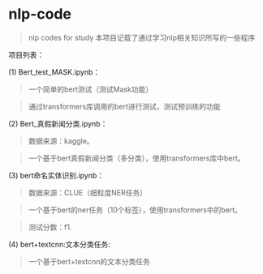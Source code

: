 # nlp-code
> nlp codes for study
本项目记载了通过学习nlp相关知识所写的一些程序



项目列表：

(1) Bert_test_MASK.ipynb：

> 一个简单的bert测试（测试Mask功能）

> 通过transformers库调用的bert进行测试，测试预训练的功能



(2) Bert_真假新闻分类.ipynb：

> 数据来源：kaggle。

> 一个基于bert真假新闻分类（多分类），使用transformers库中bert。


(3) bert命名实体识别.ipynb：

> 数据来源：CLUE（细粒度NER任务）

> 一个基于bert的ner任务（10个标签），使用transformers中的bert。

> 测试分数：f1.


(4) bert+textcnn:文本分类任务:

> 一个基于bert+textcnn的文本分类任务


